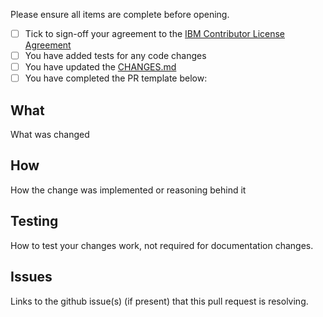 Please ensure all items are complete before opening.

- [ ] Tick to sign-off your agreement to the [IBM Contributor License Agreement](https://github.com/ibm-messaging/mq-jms-spring/CLA.md)
- [ ] You have added tests for any code changes
- [ ] You have updated the [CHANGES.md](https://github.com/ibm-messaging/mq-jms-spring/CHANGES.md)
- [ ] You have completed the PR template below:

## What

What was changed

## How

How the change was implemented or reasoning behind it

## Testing

How to test your changes work, not required for documentation changes.

## Issues

Links to the github issue(s) (if present) that this pull request is resolving.
